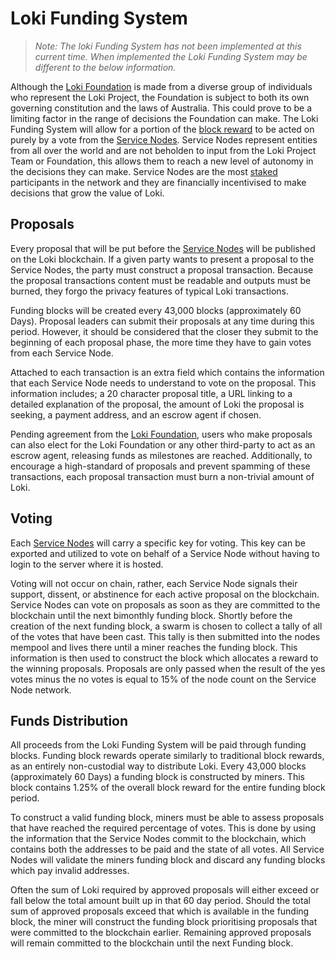 # Loki Funding System

> *Note: The loki Funding System has not been implemented at this current time. When implemented the Loki Funding System may be different to the below information.*

Although the [Loki Foundation](../Governance/TheLokiFoundation.md) is made from a diverse group of individuals who represent the Loki Project, the Foundation is subject to both its own governing constitution and the laws of Australia. This could  prove to be a limiting factor in the range of decisions the Foundation can make. The Loki Funding System will allow for a portion of the [block reward](../Advanced/Cryptoeconomics.md) to be acted on purely by a vote from the [Service Nodes](../ServiceNodes/SNOverview.md). Service Nodes represent entities from all over the world and are not beholden to input from the Loki Project Team or Foundation, this allows them to reach a new level of autonomy in the decisions they can make. Service Nodes are the most [staked](../ServiceNodes/StakingRequirement.md) participants in the network and they are financially incentivised to make decisions that grow the value of Loki.

## Proposals
Every proposal that will be put before the [Service Nodes](../ServiceNodes/SNOverview.md) will be published on the Loki blockchain.  If a given party wants to present a proposal to the Service Nodes, the party must construct a proposal transaction.  Because the proposal transactions content must be readable and outputs must be burned, they forgo the privacy features of typical Loki transactions.

Funding blocks will be created every 43,000 blocks (approximately 60 Days). Proposal leaders can submit their proposals at any time during this period. However, it should be considered that the closer they submit to the beginning of each proposal phase, the more time they have to gain votes from each Service Node.

Attached to each transaction is an extra field which contains the information that each Service Node needs to understand  to vote on the proposal. This information includes; a 20 character proposal title, a URL linking to a detailed explanation of the proposal, the amount of Loki the proposal is seeking, a payment address, and an escrow agent if chosen.

Pending agreement from the [Loki Foundation](../Governance/TheLokiFoundation.md), users who make proposals can also elect for the Loki Foundation or any other third-party to act as an escrow agent, releasing funds as milestones are reached.  Additionally, to encourage a high-standard of proposals and prevent spamming of these transactions, each proposal transaction must burn a non-trivial amount of Loki.

## Voting

Each [Service Nodes](../ServiceNodes/SNOverview.md) will carry a specific key for voting. This key can be exported and utilized to vote on behalf of a Service Node without having to login to the server where it is hosted.

Voting will not occur on chain, rather, each Service Node signals their support, dissent, or abstinence for each active proposal on the blockchain.  Service Nodes can vote on proposals as soon as they are committed to the blockchain until the next bimonthly funding block. Shortly before the creation of the next funding block, a swarm is chosen to collect a tally of all of the votes that have been cast. This tally is then submitted into the nodes mempool and lives there until a miner reaches the funding block. This information is then used to construct the block which allocates a reward to the winning proposals.  Proposals are only passed when the result of the yes votes minus the no votes is equal to 15% of the node count on the Service Node network.

## Funds Distribution
All proceeds from the Loki Funding System will be paid through funding blocks. Funding block rewards operate similarly to traditional block rewards, as an entirely non-custodial way to distribute Loki.  Every 43,000 blocks (approximately 60 Days) a funding block is constructed by miners. This block contains 1.25% of the overall block reward for the entire funding block period.

To construct a valid funding block, miners must be able to assess proposals that have reached the required percentage of votes. This is done by using the information that the Service Nodes commit to the blockchain, which contains both the addresses to be paid and the state of all votes.  All Service Nodes will validate the miners funding block and discard any funding blocks which pay invalid addresses.

Often the sum of Loki required by approved proposals will either exceed or fall below the total amount built up in that 60 day period. Should the total sum of approved proposals exceed that which is available in the funding block, the miner will construct the funding block prioritising proposals that were committed to the blockchain earlier. Remaining approved proposals will remain committed to the blockchain until the next Funding block.